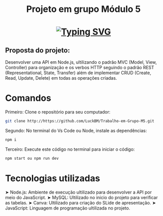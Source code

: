 
<h1 align="center"> Projeto em grupo Módulo 5 </h1>

<h1 align="center">

[![Typing SVG](https://readme-typing-svg.demolab.com?font=Arial&size=30&pause=1000&color=000000&width=435&lines=CRUD+API)](https://git.io/typing-svg)

</h1> 

## Proposta do projeto:
Desenvolver uma API em Node.js, ultilizando o padrão MVC (Model, View,  Controller) para organização e os verbos HTTP seguindo o padrão REST (Representational, State, Transfer)  além de implementar CRUD (Create, Read, Update, Delete)  em todas as operações criadas.


# Comandos

Primeiro: Clone o repositório para seu computador:

```sh
git clone http://https://github.com/LuckBM/Trabalho-em-Grupo-M5.git
```
Segundo: No terminal do Vs Code ou Node, instale as dependências:

```sh
npm i
```
Terceiro: Execute este código no terminal para iniciar o código:

```sh
npm start ou npm run dev
```


# Tecnologias utilizadas 

➤ Node.js: Ambiente de execução ultilizado para desenvolver a API por meio do JavaScript.
➤ MySQL: Ultilizado no inicio do projeto para verificar as tabelas.
➤ Canva: Ultilizado para criação do SLide de apresentação.
➤ JavaScript: Linguagem de programação ultilizada no projeto.
